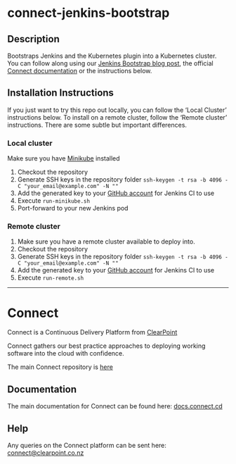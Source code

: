 # connect-jenkins-bootstrap

## Description
Bootstraps Jenkins and the Kubernetes plugin into a Kubernetes cluster.  
You can follow along using our [Jenkins Bootstrap blog post](http://blog.connect.cd/2017/09/bootstrapping-jenkins-in-a-kubernetes-cluster/), the official [Connect documentation](https://clearpointnz.github.io/connect/#_bootstrapping_jenkins) or the instructions below.

## Installation Instructions
If you just want to try this repo out locally, you can follow the ‘Local Cluster’ instructions below. To install on a remote cluster, follow the ‘Remote cluster’ instructions. There are some subtle but important differences.

### Local cluster
Make sure you have [Minikube](https://kubernetes.io/docs/tasks/tools/install-minikube/) installed
1. Checkout the repository
1. Generate SSH keys in the repository folder `ssh-keygen -t rsa -b 4096 -C "your_email@example.com" -N ""`
1. Add the generated key to your [GitHub account](https://github.com/settings/keys) for Jenkins CI to use
1. Execute `run-minikube.sh`  
1. Port-forward to your new Jenkins pod

### Remote cluster
1. Make sure you have a remote cluster available to deploy into.
1. Checkout the repository
1. Generate SSH keys in the repository folder `ssh-keygen -t rsa -b 4096 -C "your_email@example.com" -N ""`
1. Add the generated key to your [GitHub account](https://github.com/settings/keys) for Jenkins CI to use
1. Execute `run-remote.sh`

----------------------
# Connect
Connect is a Continuous Delivery Platform from [ClearPoint](http://clearpoint.co.nz)  

Connect gathers our best practice approaches to deploying working software into the cloud with confidence.

The main Connect repository is [here](https://github.com/ClearPointNZ/connect)

## Documentation
The main documentation for Connect can be found here: [docs.connect.cd](http://docs.connect.cd)

## Help
Any queries on the Connect platform can be sent here: <connect@clearpoint.co.nz>
